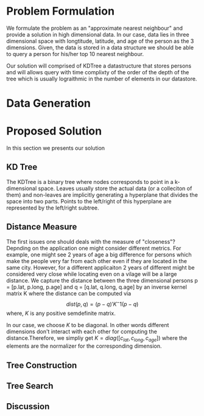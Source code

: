 # Problem Formulation
We formulate the problem as an "approximate nearest neighbour" and provide a solution in high dimensional data. In our case, data lies in three dimensional space with longtitude, latitude, and age of the person as the 3 dimensions. Given, the data is stored in a data structure we should be able to query a person for his/her top 10 nearest neighbour.

Our solution will comprised of KDTree a datastructure that stores persons and will allows query with time complixty of the order of the depth of the tree which is usually lograithmic in the number of elements in our datastore.

# Data Generation


# Proposed Solution
In this section we presents our solution

## KD Tree
The KDTree is a binary tree where nodes corresponds to point in a k-dimensional space. Leaves usually store the actual data (or a colleciton of them) and non-leaves are implicitly generating a hyperplane that divides the space into two parts. Points to the left/right of this hyperplane are represented by the left/right subtree.

## Distance Measure
The first issues one should deals with the measure of "closeness"? Depnding on the application one might consider different metrics.
For example, one might see 2 years of age a big difference for persons which make the people very far from each other even if they are located in the same city. However, for a different applicaiton 2 years of different might be considered very close while locating even on a vilage will be a large distance. We capture the distance between the three dimensional persons p = [p.lat, p.long, p.age] and q = [q.lat, q.long, q.age] by an inverse kernel matrix K where the distance can be computed via
$$ dist(p, q) = (p-q)' K^-1 (p-q) $$
where, $K$ is any positive semdefinite matrix.

In our case, we choose $K$ to be diagonal. In other words different dimensions don't interact with each other for computing the distance.Therefore, we simpliy get $K = diag([c_{lat}, c_{long}, c_{age}])$ where the elements are the normalizer for the corresponding dimension.



## Tree Construction


## Tree Search

## Discussion
